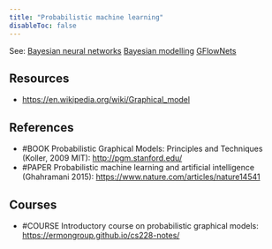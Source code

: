```yaml
---
title: "Probabilistic machine learning"
disableToc: false 
---
```


See:
[Bayesian neural networks](AI/Deep%20learning/Bayesian%20neural%20networks.md)
[Bayesian modelling](AI/Bayesian%20modelling.md)
[GFlowNets](AI/Deep%20learning/GFlowNets.md)


## Resources
- https://en.wikipedia.org/wiki/Graphical_model

## References
- #BOOK Probabilistic Graphical Models: Principles and Techniques (Koller, 2009 MIT): http://pgm.stanford.edu/ 
- #PAPER Probabilistic machine learning and artificial intelligence (Ghahramani 2015): https://www.nature.com/articles/nature14541

## Courses
- #COURSE Introductory course on probabilistic graphical models: https://ermongroup.github.io/cs228-notes/

